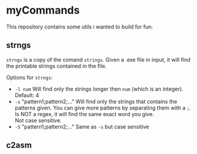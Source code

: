 # myCommands
This repository contains some utils i wanted to build for fun.

## strngs
`strngs` is a copy of the comand `strings`. Given a .exe file in input, it will find the printable strings contained in the file.  
  
Options for `strngs`:
* `-l num`
  Will find only the strings longer then `num` (which is an integer).  
  Default: 4  
* `-s` "pattern1;pattern2;..."
  Will find only the strings that contains the patterns given. You can give more patterns by separating them with a `;`.  
  Is NOT a regex, it will find the same exact word you give.  
  Not case sensitive.  
* `-S` "pattern1;pattern2;..."
  Same as `-s` but case sensitive  

## c2asm
